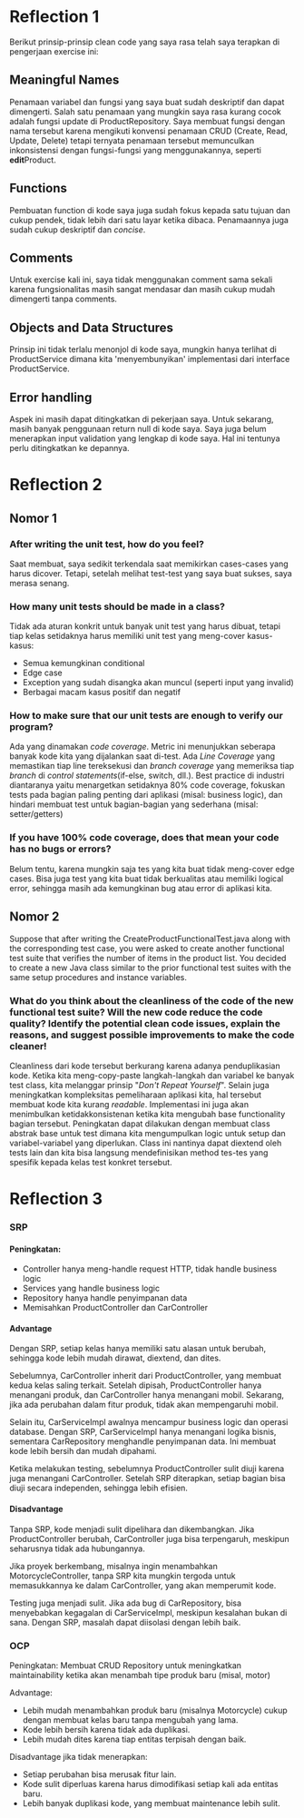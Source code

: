 # Reflection 1
Berikut prinsip-prinsip clean code yang saya rasa telah saya terapkan di pengerjaan exercise ini:

## Meaningful Names
Penamaan variabel dan fungsi yang saya buat sudah deskriptif dan dapat dimengerti. Salah satu penamaan yang mungkin saya rasa kurang cocok adalah fungsi update di ProductRepository. Saya membuat fungsi dengan nama tersebut karena mengikuti konvensi penamaan CRUD (Create, Read, Update, Delete) tetapi ternyata penamaan tersebut memunculkan inkonsistensi dengan fungsi-fungsi yang menggunakannya, seperti **edit**Product.
## Functions
Pembuatan function di kode saya juga sudah fokus kepada satu tujuan dan cukup pendek, tidak lebih dari satu layar ketika dibaca. Penamaannya juga sudah cukup deskriptif dan *concise*.
## Comments
Untuk exercise kali ini, saya tidak menggunakan comment sama sekali karena fungsionalitas masih sangat mendasar dan masih cukup mudah dimengerti tanpa comments.
## Objects and Data Structures
Prinsip ini tidak terlalu menonjol di kode saya, mungkin hanya terlihat di ProductService dimana kita 'menyembunyikan' implementasi dari interface ProductService.
## Error handling
Aspek ini masih dapat ditingkatkan di pekerjaan saya. Untuk sekarang, masih banyak penggunaan return null di kode saya. Saya juga belum menerapkan input validation yang lengkap di kode saya. Hal ini tentunya perlu ditingkatkan ke depannya.

# Reflection 2
## Nomor 1
### After writing the unit test, how do you feel?
Saat membuat, saya sedikit terkendala saat memikirkan cases-cases yang harus dicover. Tetapi, setelah melihat test-test yang saya buat sukses, saya merasa senang.
### How many unit tests should be made in a class?
Tidak ada aturan konkrit untuk banyak unit test yang harus dibuat, tetapi tiap kelas setidaknya harus memiliki unit test yang meng-cover kasus-kasus:
- Semua kemungkinan conditional
- Edge case
- Exception yang sudah disangka akan muncul (seperti input yang invalid)
- Berbagai macam kasus positif dan negatif
### How to make sure that our unit tests are enough to verify our program?
Ada yang dinamakan *code coverage*. Metric ini menunjukkan seberapa banyak kode kita yang dijalankan saat di-test. Ada *Line Coverage* yang memastikan tiap line tereksekusi dan *branch coverage* yang memeriksa tiap *branch* di *control statements*(if-else, switch, dll.). Best practice di industri diantaranya yaitu menargetkan setidaknya 80% code coverage, fokuskan tests pada bagian paling penting dari aplikasi (misal: business logic), dan hindari membuat test untuk bagian-bagian yang sederhana (misal: setter/getters)
### If you have 100% code coverage, does that mean your code has no bugs or errors? 
Belum tentu, karena mungkin saja tes yang kita buat tidak meng-cover edge cases. Bisa juga test yang kita buat tidak berkualitas atau memiliki logical error, sehingga masih ada kemungkinan bug atau error di aplikasi kita.
## Nomor 2
Suppose that after writing the CreateProductFunctionalTest.java along with the corresponding test case, you were asked to create another functional test suite that verifies the number of items in the product list. You decided to create a new Java class similar to the prior functional test suites with the same setup procedures and instance variables.
### What do you think about the cleanliness of the code of the new functional test suite? Will the new code reduce the code quality? Identify the potential clean code issues, explain the reasons, and suggest possible improvements to make the code cleaner!
Cleanliness dari kode tersebut berkurang karena adanya penduplikasian kode. Ketika kita meng-copy-paste langkah-langkah dan variabel ke banyak test class, kita melanggar prinsip "*Don't Repeat Yourself*". Selain juga meningkatkan kompleksitas pemeliharaan aplikasi kita, hal tersebut membuat kode kita kurang *readable*. Implementasi ini juga akan menimbulkan ketidakkonsistenan ketika kita mengubah base functionality bagian tersebut. Peningkatan dapat dilakukan dengan membuat class abstrak base untuk test dimana kita mengumpulkan logic untuk setup dan variabel-variabel yang diperlukan. Class ini nantinya dapat diextend oleh tests lain dan kita bisa langsung mendefinisikan method tes-tes yang spesifik kepada kelas test konkret tersebut.


# Reflection 3

### SRP
#### Peningkatan:
- Controller hanya meng-handle request HTTP, tidak handle business logic
- Services yang handle business logic
- Repository hanya handle penyimpanan data
- Memisahkan ProductController dan CarController

#### Advantage
Dengan SRP, setiap kelas hanya memiliki satu alasan untuk berubah, sehingga kode lebih mudah dirawat, diextend, dan dites. 

Sebelumnya, CarController inherit dari ProductController, yang membuat kedua kelas saling terkait. Setelah dipisah, ProductController hanya menangani produk, dan CarController hanya menangani mobil. Sekarang, jika ada perubahan dalam fitur produk, tidak akan mempengaruhi mobil.

Selain itu, CarServiceImpl awalnya mencampur business logic dan operasi database. Dengan SRP, CarServiceImpl hanya menangani logika bisnis, sementara CarRepository menghandle penyimpanan data. Ini membuat kode lebih bersih dan mudah dipahami.

Ketika melakukan testing, sebelumnya ProductController sulit diuji karena juga menangani CarController. Setelah SRP diterapkan, setiap bagian bisa diuji secara independen, sehingga lebih efisien.

#### Disadvantage
Tanpa SRP, kode menjadi sulit dipelihara dan dikembangkan. Jika ProductController berubah, CarController juga bisa terpengaruh, meskipun seharusnya tidak ada hubungannya.

Jika proyek berkembang, misalnya ingin menambahkan MotorcycleController, tanpa SRP kita mungkin tergoda untuk memasukkannya ke dalam CarController, yang akan memperumit kode.

Testing juga menjadi sulit. Jika ada bug di CarRepository, bisa menyebabkan kegagalan di CarServiceImpl, meskipun kesalahan bukan di sana. Dengan SRP, masalah dapat diisolasi dengan lebih baik.

### OCP
Peningkatan:
Membuat CRUD Repository untuk meningkatkan maintainability ketika akan menambah tipe produk baru (misal, motor)

Advantage:
- Lebih mudah menambahkan produk baru (misalnya Motorcycle) cukup dengan membuat kelas baru tanpa mengubah yang lama.
- Kode lebih bersih karena tidak ada duplikasi.
- Lebih mudah dites karena tiap entitas terpisah dengan baik.

Disadvantage jika tidak menerapkan:
- Setiap perubahan bisa merusak fitur lain.
- Kode sulit diperluas karena harus dimodifikasi setiap kali ada entitas baru.
- Lebih banyak duplikasi kode, yang membuat maintenance lebih sulit.